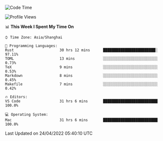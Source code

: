 <!--START_SECTION:waka-->
![Code Time](http://img.shields.io/badge/Code%20Time-1%2C266%20hrs%2038%20mins-blue)

![Profile Views](http://img.shields.io/badge/Profile%20Views-21-blue)

📊 **This Week I Spent My Time On** 

```text
⌚︎ Time Zone: Asia/Shanghai

💬 Programming Languages: 
Rust                     30 hrs 12 mins      ████████████████████████░   97.11% 
TOML                     13 mins             ░░░░░░░░░░░░░░░░░░░░░░░░░   0.73% 
TeX                      9 mins              ░░░░░░░░░░░░░░░░░░░░░░░░░   0.53% 
Markdown                 8 mins              ░░░░░░░░░░░░░░░░░░░░░░░░░   0.45% 
Makefile                 7 mins              ░░░░░░░░░░░░░░░░░░░░░░░░░   0.42%

🔥 Editors: 
VS Code                  31 hrs 6 mins       █████████████████████████   100.0%

💻 Operating System: 
Mac                      31 hrs 6 mins       █████████████████████████   100.0%

```


 Last Updated on 24/04/2022 05:40:10 UTC
<!--END_SECTION:waka-->
